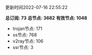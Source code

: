 更新时间2022-07-16 22:55:22

**总订阅: 73**
**总节点: 3682**
**有效节点: 1048**
- trojan节点: 171
- ss节点: 768
- v2ray节点: 106
- ssr节点: 3
